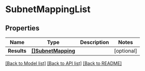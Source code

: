 # SubnetMappingList

## Properties

Name | Type | Description | Notes
------------ | ------------- | ------------- | -------------
**Results** | [**[]SubnetMapping**](SubnetMapping.md) |  | [optional] 

[[Back to Model list]](../README.md#documentation-for-models) [[Back to API list]](../README.md#documentation-for-api-endpoints) [[Back to README]](../README.md)



